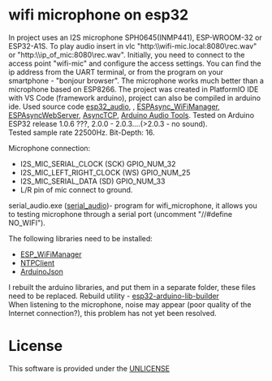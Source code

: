 # wifi microphone on esp32

  In project uses an  I2S microphone SPH0645(INMP441), ESP-WROOM-32 or ESP32-A1S.
  To play audio insert in vlc  "http:\\\wifi-mic.local:8080\rec.wav"  or "http:\\\ip_of_mic:8080\rec.wav".
  Initially, you need to connect to the access point "wifi-mic" and configure the access settings.
  You can find the ip address from the UART terminal, or from the program on your smartphone - "bonjour browser".
  The microphone works much better than a microphone based on ESP8266.
  The project was created in  PlatformIO IDE with VS Code (framework arduino), project can also be compiled in arduino ide.
  Used source code <a href="https://github.com/atomic14/esp32_audio" rel="nofollow">esp32_audio</a>, , <a href="https://github.com/khoih-prog/ESPAsync_WiFiManager"    rel="nofollow">ESPAsync_WiFiManager</a>, <a href="https://github.com/me-no-dev/ESPAsyncWebServer" rel="nofollow">ESPAsyncWebServer</a>, <a href="https://github.com/me-no-dev/AsyncTCP" rel="nofollow">AsyncTCP</a>, <a href="https://github.com/pschatzmann/arduino-audio-tools" rel="nofollow">Arduino Audio Tools</a>.
  Tested on Arduino ESP32 release 1.0.6 ???, 2.0.0 - 2.0.3....(>2.0.3 - no sound).  
  Tested sample rate 22500Hz.
  Bit-Depth: 16.
  
  Microphone connection: 
  - I2S_MIC_SERIAL_CLOCK      (SCK)      GPIO_NUM_32
  - I2S_MIC_LEFT_RIGHT_CLOCK  (WS)       GPIO_NUM_25
  - I2S_MIC_SERIAL_DATA       (SD)       GPIO_NUM_33
  - L/R pin of mic connect to ground.
  
  serial_audio.exe (<a href="https://github.com/vernonet/serial_audio" rel="nofollow">serial_audio</a>)- program for wifi_microphone,  it allows you to testing  microphone through a serial port (uncomment  "//#define NO_WIFI").
  
  The following libraries need to be installed:
  - <a href="https://github.com/khoih-prog/ESP_WiFiManager" rel="nofollow">ESP_WiFiManager</a>
  - <a href="https://github.com/arduino-libraries/NTPClient" rel="nofollow">NTPClient</a>
  - <a href="https://github.com/bblanchon/ArduinoJson" rel="nofollow">ArduinoJson</a>  

  I rebuilt the arduino libraries, and put them in a separate folder, these files need to be replaced.
  Rebuild utility - <a href="https://github.com/espressif/esp32-arduino-lib-builder" rel="nofollow">esp32-arduino-lib-builder</a>  
  When listening to the microphone, noise may appear (poor quality of the Internet connection?), this problem has not yet been resolved.



# License

  This software is provided under the  <a href="http://unlicense.org/" rel="nofollow">UNLICENSE</a>

